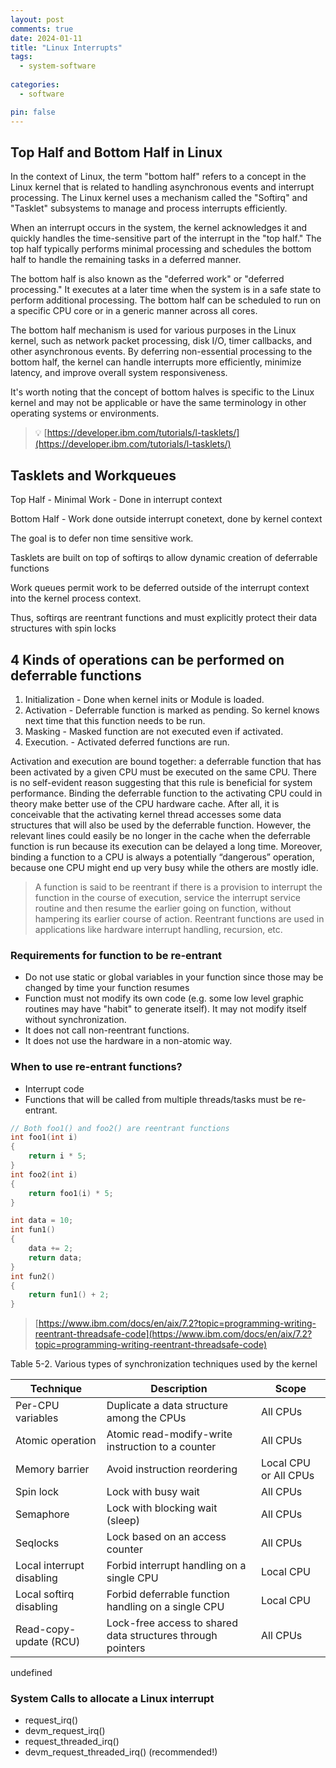 ```yaml
---
layout: post
comments: true
date: 2024-01-11
title: "Linux Interrupts" 
tags:
  - system-software
 
categories:
  - software

pin: false
---
```


## Top Half and Bottom Half in Linux


In the context of Linux, the term "bottom half" refers to a concept in the Linux kernel that is related to handling asynchronous events and interrupt processing. The Linux kernel uses a mechanism called the "Softirq" and "Tasklet" subsystems to manage and process interrupts efficiently.


When an interrupt occurs in the system, the kernel acknowledges it and quickly handles the time-sensitive part of the interrupt in the "top half." The top half typically performs minimal processing and schedules the bottom half to handle the remaining tasks in a deferred manner.


The bottom half is also known as the "deferred work" or "deferred processing." It executes at a later time when the system is in a safe state to perform additional processing. The bottom half can be scheduled to run on a specific CPU core or in a generic manner across all cores.


The bottom half mechanism is used for various purposes in the Linux kernel, such as network packet processing, disk I/O, timer callbacks, and other asynchronous events. By deferring non-essential processing to the bottom half, the kernel can handle interrupts more efficiently, minimize latency, and improve overall system responsiveness.


It's worth noting that the concept of bottom halves is specific to the Linux kernel and may not be applicable or have the same terminology in other operating systems or environments.


> 💡 [https://developer.ibm.com/tutorials/l-tasklets/](https://developer.ibm.com/tutorials/l-tasklets/)


## Tasklets and Workqueues


Top Half - Minimal Work - Done in interrupt context


Bottom Half - Work done outside interrupt conetext, done by kernel context


The goal is to defer non time sensitive work.


Tasklets are built on top of softirqs to allow dynamic creation of deferrable functions


Work queues permit work to be deferred outside of the interrupt context into the kernel process context.


Thus, softirqs are reentrant functions and must explicitly protect their data structures with spin locks


## 4 Kinds of operations can be performed on deferrable functions

1. Initialization - Done when kernel inits or Module is loaded.
2. Activation - Deferrable function is marked as pending. So kernel knows next time that this function needs to be run.
3. Masking - Masked function are not executed even if activated.
4. Execution. - Activated deferred functions are run.

Activation and execution are bound together: a deferrable function that has been activated by a given CPU must be executed on the same CPU. There is no self-evident reason suggesting that this rule is beneficial for system performance. Binding the deferrable function to the activating CPU could in theory make better use of the CPU hardware cache. After all, it is conceivable that the activating kernel thread accesses some data structures that will also be used by the deferrable function. However, the relevant lines could easily be no longer in the cache when the deferrable function is run because its execution can be delayed a long time. Moreover, binding a function to a CPU is always a potentially “dangerous” operation, because one CPU might end up very busy while the others are mostly idle.


> A function is said to be reentrant if there is a provision to interrupt the function in the course of execution, service the interrupt service routine and then resume the earlier going on function, without hampering its earlier course of action. Reentrant functions are used in applications like hardware interrupt handling, recursion, etc.


### Requirements for function to be re-entrant

- Do not use static or global variables in your function since those may be changed by time your function resumes
- Function must not modify its own code (e.g. some low level graphic routines may have "habit" to generate itself). It may not modify itself without synchronization.
- It does not call non-reentrant functions.
- It does not use the hardware in a non-atomic way.

### When to use re-entrant functions?

- Interrupt code
- Functions that will be called from multiple threads/tasks must be re-entrant.

```c
// Both foo1() and foo2() are reentrant functions
int foo1(int i)
{
    return i * 5;
}
int foo2(int i)
{
    return foo1(i) * 5;
}
```


```c
int data = 10;
int fun1()
{
    data += 2;
    return data;
}
int fun2()
{
    return fun1() + 2;
}
```


> [https://www.ibm.com/docs/en/aix/7.2?topic=programming-writing-reentrant-threadsafe-code](https://www.ibm.com/docs/en/aix/7.2?topic=programming-writing-reentrant-threadsafe-code)


Table 5-2. Various types of synchronization techniques used by the kernel


| **Technique**             | **Description**                                             | **Scope**             |
| ------------------------- | ----------------------------------------------------------- | --------------------- |
| Per-CPU variables         | Duplicate a data structure among the CPUs                   | All CPUs              |
| Atomic operation          | Atomic read-modify-write instruction to a counter           | All CPUs              |
| Memory barrier            | Avoid instruction reordering                                | Local CPU or All CPUs |
| Spin lock                 | Lock with busy wait                                         | All CPUs              |
| Semaphore                 | Lock with blocking wait (sleep)                             | All CPUs              |
| Seqlocks                  | Lock based on an access counter                             | All CPUs              |
| Local interrupt disabling | Forbid interrupt handling on a single CPU                   | Local CPU             |
| Local softirq disabling   | Forbid deferrable function handling on a single CPU         | Local CPU             |
| Read-copy-update (RCU)    | Lock-free access to shared data structures through pointers | All CPUs              |

undefined
### System Calls to allocate a Linux interrupt

- request_irq()
- devm_request_irq()
- request_threaded_irq()
- devm_request_threaded_irq() (recommended!)
